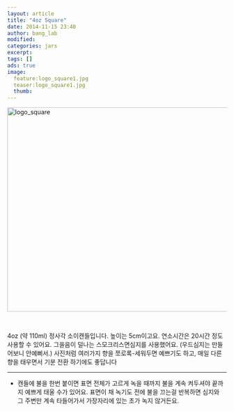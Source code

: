 ```yaml
---
layout: article
title: "4oz Square"
date: 2014-11-15 23:40
author: bang_lab
modified:
categories: jars
excerpt: 
tags: []
ads: true
image:
  feature:logo_square1.jpg
  teaser:logo_square1.jpg
  thumb:
---
```


<a href="https://bybanglab.files.wordpress.com/2014/11/logo_square1.jpg"><img class="alignnone size-full wp-image-58" src="https://bybanglab.files.wordpress.com/2014/11/logo_square1.jpg" alt="logo_square" width="640" height="469" /></a>

&nbsp;

4oz (약 110ml) 정사각 소이캔들입니다.
높이는 5cm이고요. 연소시간은 20시간 정도 사용할 수 있어요.
그을음이 덜나는 스모크리스면심지를 사용했어요. (우드심지는 만들어보니 안예뻐서.)
사진처럼 여러가지 향을 쪼로록-세워두면 예쁘기도 하고, 매일 다른 향을 태우면서 기분 전환 하기에도 좋답니다 <i class="_4-k1 img sp_CHjQ01Xff48 sx_9505a2"></i>

---------
* 캔들에 불을 한번 붙이면 표면 전체가 고르게 녹을 때까지 불을 계속 켜두셔야 끝까지 예쁘게 태울 수가 있어요. 표면이 채 녹기도 전에 불을 끄는걸 반복하면 심지와 그 주변만 계속 타들어가서 가장자리에 있는 초가 녹지 않거든요.
